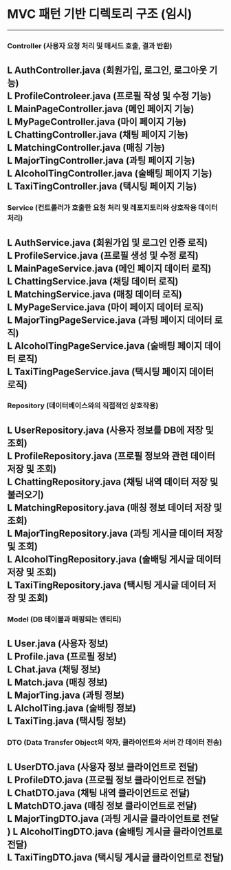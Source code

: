 # MVC 패턴 기반 디렉토리 구조 (임시)
---
### Controller (사용자 요청 처리 및 매서드 호출, 결과 반환)
L AuthController.java (회원가입, 로그인, 로그아웃 기능) <br>
L ProfileControleer.java (프로필 작성 및 수정 기능) <br>
L MainPageController.java (메인 페이지 기능) <br>
L MyPageController.java (마이 페이지 기능) <br>
L ChattingController.java (채팅 페이지 기능) <br>
L MatchingController.java (매칭 기능) <br>
L MajorTingController.java (과팅 페이지 기능) <br>
L AlcoholTingController.java (술배팅 페이지 기능) <br>
L TaxiTingController.java (택시팅 페이지 기능) <br>
---
### Service (컨트롤러가 호출한 요청 처리 및 레포지토리와 상호작용 데이터 처리)
L AuthService.java (회원가입 및 로그인 인증 로직) <br>
L ProfileService.java (프로필 생성 및 수정 로직) <br>
L MainPageService.java (메인 페이지 데이터 로직) <br>
L ChattingService.java (채팅 데이터 로직) <br>
L MatchingService.java (매칭 데이터 로직) <br>
L MyPageService.java (마이 페이지 데이터 로직) <br>
L MajorTingPageService.java (과팅 페이지 데이터 로직) <br>
L AlcoholTingPageService.java (술배팅 페이지 데이터 로직) <br>
L TaxiTingPageService.java (택시팅 페이지 데이터 로직) <br>
---
### Repository (데이터베이스와의 직접적인 상호작용)
L UserRepository.java (사용자 정보를 DB에 저장 및 조회) <br>
L ProfileRepository.java (프로필 정보와 관련 데이터 저장 및 조회) <br>
L ChattingRepository.java (채팅 내역 데이터 저장 및 불러오기) <br>
L MatchingRepository.java (매칭 정보 데이터 저장 및 조회) <br>
L MajorTingRepository.java (과팅 게시글 데이터 저장 및 조회) <br>
L AlcoholTingRepository.java (술배팅 게시글 데이터 저장 및 조회) <br>
L TaxiTingRepository.java (택시팅 게시글 데이터 저장 및 조회) <br>
---
### Model (DB 테이블과 매핑되는 엔티티) <br>
L User.java (사용자 정보) <br>
L Profile.java (프로필 정보) <br>
L Chat.java (채팅 정보) <br>
L Match.java (매칭 정보) <br>
L MajorTing.java (과팅 정보) <br>
L AlcholTing.java (술배팅 정보) <br>
L TaxiTing.java (택시팅 정보) <br>
---
### DTO (Data Transfer Object의 약자, 클라이언트와 서버 간 데이터 전송) <br>
L UserDTO.java (사용자 정보 클라이언트로 전달) <br>
L ProfileDTO.java (프로필 정보 클라이언트로 전달) <br>
L ChatDTO.java (채팅 내역 클라이언트로 전달) <br>
L MatchDTO.java (매칭 정보 클라이언트로 전달) <br>
L MajorTingDTO.java (과팅 게시글 클라이언트로 전달 <br>)
L AlcoholTingDTO.java (술배팅 게시글 클라이언트로 전달) <br>
L TaxiTingDTO.java (택시팅 게시글 클라이언트로 전달) <br>
---
